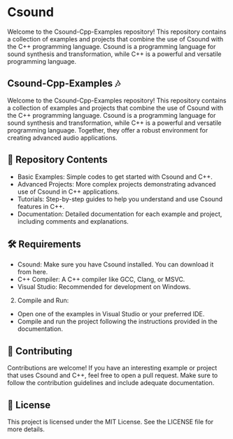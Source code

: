 # Csound
Welcome to the Csound-Cpp-Examples repository! This repository contains a collection of examples and projects that combine the use of Csound with the C++ programming language. Csound is a programming language for sound synthesis and transformation, while C++ is a powerful and versatile programming language. 

## Csound-Cpp-Examples 🎶
Welcome to the Csound-Cpp-Examples repository! This repository contains a collection of examples and projects that combine the use of Csound with the C++ programming language. Csound is a programming language for sound synthesis and transformation, while C++ is a powerful and versatile programming language. Together, they offer a robust environment for creating advanced audio applications.

## 📂 Repository Contents
- Basic Examples: Simple codes to get started with Csound and C++.
- Advanced Projects: More complex projects demonstrating advanced use of Csound in C++ applications.
- Tutorials: Step-by-step guides to help you understand and use Csound features in C++.
- Documentation: Detailed documentation for each example and project, including comments and explanations.

## 🛠️ Requirements
- Csound: Make sure you have Csound installed. You can download it from here.
- C++ Compiler: A C++ compiler like GCC, Clang, or MSVC.
- Visual Studio: Recommended for development on Windows.

2.	Compile and Run:
- Open one of the examples in Visual Studio or your preferred IDE.
- Compile and run the project following the instructions provided in the documentation.

## 🤝 Contributing
Contributions are welcome! If you have an interesting example or project that uses Csound and C++, feel free to open a pull request. Make sure to follow the contribution guidelines and include adequate documentation.

## 📜 License
This project is licensed under the MIT License. See the LICENSE file for more details.


